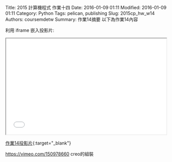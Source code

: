 Title: 2015 計算機程式 作業十四
Date: 2016-01-09 01:11
Modified: 2016-01-09 01:11
Category: Python
Tags: pelican, publishing
Slug: 2015cp_hw_w14
Authors: coursemdetw
Summary: 作業14摘要
以下為作業14內容

利用 iframe 嵌入投影片:

<iframe src="40323242_cp_w14.html" width="500" height="300"></iframe>

[作業14投影片](40323242_cp_w14.html){:target="_blank"}

https://vimeo.com/150978660
creo的組裝